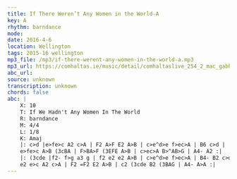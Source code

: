 ```yaml
---
title: If There Weren’t Any Women in the World-A
key: A
rhythm: barndance
mode: 
date: 2016-4-6
location: Wellington
tags: 2015-16 wellington
mp3_file: /mp3/if-there-werent-any-women-in-the-world-a.mp3
mp3_url: https://comhaltas.ie/music/detail/comhaltaslive_254_2_mac_gabhann_family/
abc_url: 
source: unknown
transcription: unknown
chords: false
abc: |
    X: 10
    T: If We Hadn't Any Women In The World
    R: barndance
    M: 4/4
    L: 1/8
    K: Amaj
    |: c>d |e>fe>c A2 c>A | F2 A>F E2 A>B | c>e^d>e f>ec>A | B6 c>d |
    e>fe>c A>B (3cBA | F>BA>F (3EFE A>B | c>ec>A B>^AB>G | A4- A2 :|
    |: (3cde |f2- f>g a3 g | f2 e2 e2 A>B | c>e^d>e f>ec>A | B4- B2 c>d |
    e2 e>c A2 c>A | F2 =F2 E2 A>B | c2 (3cde B2 (3BAG | A4- A>A :|
---
```


